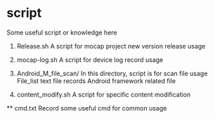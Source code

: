 # script
Some useful script or knowledge here

1. Release.sh
A script for mocap project new version release usage

2. mocap-log.sh
A script for device log record usage

3. Android_M_file_scan/
In this directory, script is for scan file usage
File_list text file records Android framework related file

4. content_modify.sh
A script for specific content modification

** cmd.txt
Record some useful cmd for common usage
